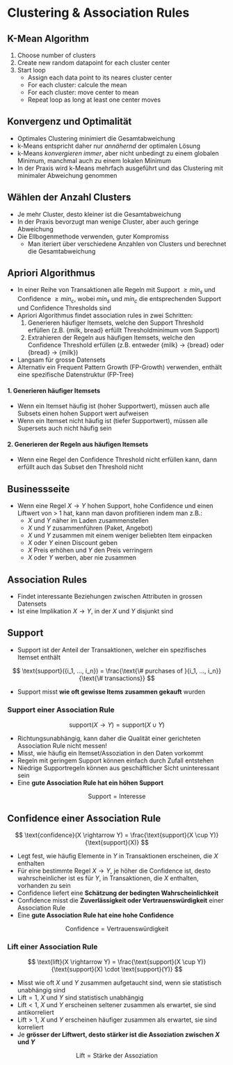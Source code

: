 # Clustering & Association Rules

## K-Mean Algorithm

1. Choose number of clusters
2. Create new random datapoint for each cluster center
3. Start loop
    - Assign each data point to its neares cluster center
    - For each cluster: calcule the mean
    - For each cluster: move center to mean
    - Repeat loop as long at least one center moves

## Konvergenz und Optimalität

- Optimales Clustering minimiert die Gesamtabweichung
- k-Means entspricht daher nur _annähernd_ der optimalen Lösung
- k-Means _konvergieren immer_, aber nicht unbedingt zu einem globalen Minimum, manchmal auch zu einem lokalen Minimum
- In der Praxis wird k-Means mehrfach ausgeführt und das Clustering mit minimaler Abweichung genommen

## Wählen der Anzahl Clusters

- Je mehr Cluster, desto kleiner ist die Gesamtabweichung
- In der Praxis bevorzugt man wenige Cluster, aber auch geringe Abweichung
- Die Ellbogenmethode verwenden, guter Kompromiss
  - Man iteriert über verschiedene Anzahlen von Clusters und berechnet die Gesamtabweichung

## Apriori Algorithmus

- In einer Reihe von Transaktionen alle Regeln mit Support $\geq min_s$ und Confidence $\geq min_c$, wobei $min_s$ und $min_c$ die entsprechenden Support und Confidence Thresholds sind
- Apriori Algorithmus findet association rules in zwei Schritten:
  1. Generieren häufiger Itemsets, welche den Support Threshold erfüllen (z.B. {milk, bread} erfüllt Thresholdminimum vom Support)
  2. Extrahieren der Regeln aus häufigen Itemsets, welche den Confidence Threshold erfüllen (z.B. entweder {milk} $\rightarrow$ {bread} oder {bread} $\rightarrow$ {milk})
- Langsam für grosse Datensets
- Alternativ ein Frequent Pattern Growth (FP-Growth) verwenden, enthält eine spezifische Datenstruktur (FP-Tree)

#### 1. Generieren häufiger Itemsets

- Wenn ein Itemset häufig ist (hoher Supportwert), müssen auch alle Subsets einen hohen Support wert aufweisen
- Wenn ein Itemset nicht häufig ist (tiefer Supportwert), müssen alle Supersets auch nicht häufig sein

#### 2. Generieren der Regeln aus häufigen Itemsets

- Wenn eine Regel den Confidence Threshold nicht erfüllen kann, dann erfüllt auch das Subset den Threshold nicht

## Businessseite

- Wenn eine Regel $X \rightarrow Y$ hohen Support, hohe Confidence und einen Liftwert von > 1 hat, kann man davon profitieren indem man z.B.:
  - $X$ und $Y$ näher im Laden zusammenstellen
  - $X$ und $Y$ zusammenführen (Paket, Angebot)
  - $X$ und $Y$ zusammen mit einem weniger beliebten Item einpacken
  - $X$ oder $Y$ einen Discount geben
  - $X$ Preis erhöhen und $Y$ den Preis verringern
  - $X$ oder $Y$ werben, aber nie zusammen

## Association Rules

- Findet interessante Beziehungen zwischen Attributen in grossen Datensets
- Ist eine Implikation $X \rightarrow Y$, in der $X$ und $Y$ disjunkt sind

## Support

- Support ist der Anteil der Transaktionen, welcher ein spezifisches Itemset enthält

$$ \text{support}({i_1, ..., i_n}) = \frac{\text{\# purchases of }{i_1, ..., i_n}}{\text{\# transactions}} $$

- Support misst **wie oft gewisse Items zusammen gekauft** wurden

### Support einer Association Rule

$$ \text{support}(X \rightarrow Y) = \text{support}(X \cup Y) $$

- Richtungsunabhängig, kann daher die Qualität einer gerichteten Association Rule nicht messen!
- Misst, wie häufig ein Itemset/Assoziation in den Daten vorkommt
- Regeln mit geringem Support können einfach durch Zufall entstehen
- Niedrige Supportregeln können aus geschäftlicher Sicht uninteressant sein
- Eine **gute Association Rule hat ein höhen Support**
  
$$ \text{Support} = \text{Interesse} $$

## Confidence einer Association Rule

$$ \text{confidence}(X \rightarrow Y) = \frac{\text{support}(X \cup Y)}{\text{support}(X)} $$

- Legt fest, wie häufig Elemente in $Y$ in Transaktionen erscheinen, die $X$ enthalten
- Für eine bestimmte Regel $X \rightarrow Y$, je höher die Confidence ist, desto wahrscheinlicher ist es für $Y$, in Transaktionen, die $X$ enthalten, vorhanden zu sein
- Confidence liefert eine **Schätzung der bedingten Wahrscheinlichkeit**
- Confidence misst die **Zuverlässigkeit oder Vertrauenswürdigkeit** einer Association Rule
- Eine **gute Association Rule hat eine hohe Confidence**
  
$$ \text{Confidence} = \text{Vertrauenswürdigkeit} $$

### Lift einer Association Rule

$$ \text{lift}(X \rightarrow Y) = \frac{\text{support}(X \cup Y)}{\text{support}(X) \cdot \text{support}(Y)} $$

- Misst wie oft $X$ und $Y$ zusammen aufgetaucht sind, wenn sie statistisch unabhängig sind
- $\text{Lift} = 1$, $X$ und $Y$ sind statistisch unabhängig
- $\text{Lift} < 1$, $X$ und $Y$ erscheinen seltener zusammen als erwartet, sie sind antikorreliert
- $\text{Lift} > 1$, $X$ und $Y$ erscheinen häufiger zusammen als erwartet, sie sind korreliert
- Je **grösser der Liftwert, desto stärker ist die Assoziation zwischen $X$ und $Y$**

$$ \text{Lift} = \text{Stärke der Assoziation} $$
